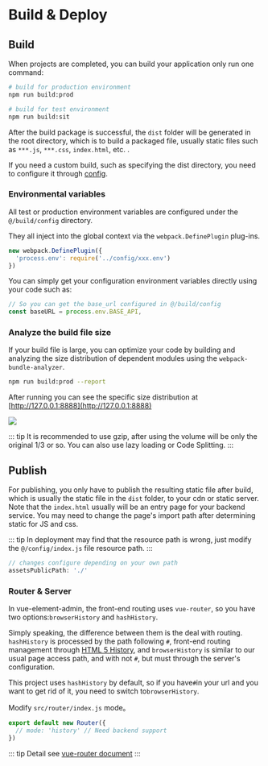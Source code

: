# Build & Deploy

## Build

When projects are completed, you can build your application only run one command:

```bash
# build for production environment
npm run build:prod

# build for test environment
npm run build:sit
```

After the build package is successful, the `dist` folder will be generated in the root directory, which is to build a packaged file, usually static files such as `***.js`, `***.css`, `index.html`, etc. .

If you need a custom build, such as specifying the dist directory, you need to configure it through [config](https://github.com/PanJiaChen/vue-element-admin/blob/master/config/index.js).

### Environmental variables

All test or production environment variables are configured under the `@/build/config` directory.

They all inject into the global context via the `webpack.DefinePlugin` plug-ins.

```javascript
new webpack.DefinePlugin({
  'process.env': require('../config/xxx.env')
})
```

You can simply get your configuration environment variables directly using your code such as:

```javascript
// So you can get the base_url configured in @/build/config
const baseURL = process.env.BASE_API,
```

### Analyze the build file size

If your build file is large, you can optimize your code by building and analyzing the size distribution of dependent modules using the `webpack-bundle-analyzer`.

```bash
npm run build:prod --report
```

After running you can see the specific size distribution at [http://127.0.0.1:8888](http://127.0.0.1:8888)

![](https://wpimg.wallstcn.com/3fddf034-2b38-4299-b0d2-b748fb2abef0.jpg)

::: tip It is recommended to use gzip, after using the volume will be only the original 1/3 or so. You can also use lazy loading or Code Splitting. :::

## Publish

For publishing, you only have to publish the resulting static file after build, which is usually the static file in the `dist` folder, to your cdn or static server. Note that the `index.html` usually will be an entry page for your backend service. You may need to change the page's import path after determining static for JS and css.

::: tip In deployment may find that the resource path is wrong, just modify the `@/config/index.js` file resource path. :::

```javascript
// changes configure depending on your own path
assetsPublicPath: './'
```

### Router & Server

In vue-element-admin, the front-end routing uses `vue-router`, so you have two options:`browserHistory` and `hashHistory`.

Simply speaking, the difference between them is the deal with routing. `hashHistory` is processed by the path following `#`, front-end routing management through [HTML 5 History](https://developer.mozilla.org/en-US/docs/Web/API/History_API), and `browserHistory` is similar to our usual page access path, and with not `#`, but must through the server's configuration.

This project uses `hashHistory` by default, so if you have`#`in your url and you want to get rid of it, you need to switch to`browserHistory`.

Modify `src/router/index.js` mode。

```javascript
export default new Router({
  // mode: 'history' // Need backend support
})
```

::: tip Detail see [vue-router document](https://router.vuejs.org/zh-cn/essentials/history-mode.html) :::

